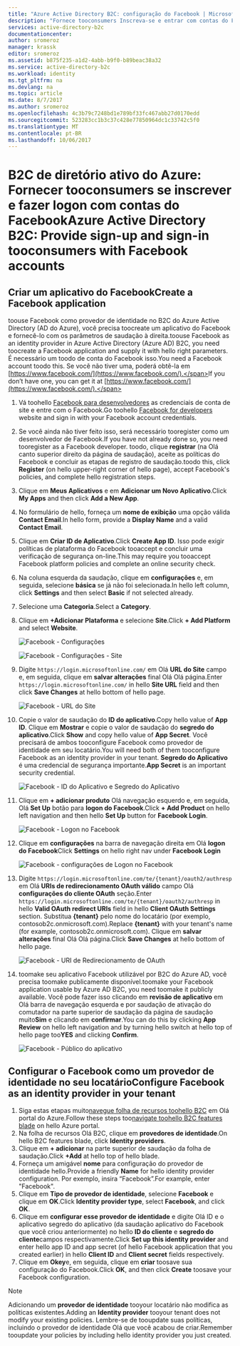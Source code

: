 ```yaml
---
title: "Azure Active Directory B2C: configuração do Facebook | Microsoft Docs"
description: "Fornece tooconsumers Inscreva-se e entrar com contas do Facebook em seus aplicativos que são protegidos pelo Azure Active Directory B2C."
services: active-directory-b2c
documentationcenter: 
author: sromeroz
manager: krassk
editor: sromeroz
ms.assetid: b875f235-a1d2-4abb-b9f0-b89beac38a32
ms.service: active-directory-b2c
ms.workload: identity
ms.tgt_pltfrm: na
ms.devlang: na
ms.topic: article
ms.date: 8/7/2017
ms.author: sromeroz
ms.openlocfilehash: 4c3b79c7248bd1e789bf33fc467abb27d0170edd
ms.sourcegitcommit: 523283cc1b3c37c428e77850964dc1c33742c5f0
ms.translationtype: MT
ms.contentlocale: pt-BR
ms.lasthandoff: 10/06/2017
---
```

# <a name="azure-active-directory-b2c-provide-sign-up-and-sign-in-tooconsumers-with-facebook-accounts"></a><span data-ttu-id="03bb5-103">B2C de diretório ativo do Azure: Fornecer tooconsumers se inscrever e fazer logon com contas do Facebook</span><span class="sxs-lookup"><span data-stu-id="03bb5-103">Azure Active Directory B2C: Provide sign-up and sign-in tooconsumers with Facebook accounts</span></span>
## <a name="create-a-facebook-application"></a><span data-ttu-id="03bb5-104">Criar um aplicativo do Facebook</span><span class="sxs-lookup"><span data-stu-id="03bb5-104">Create a Facebook application</span></span>
<span data-ttu-id="03bb5-105">toouse Facebook como provedor de identidade no B2C do Azure Active Directory (AD do Azure), você precisa toocreate um aplicativo do Facebook e fornecê-lo com os parâmetros de saudação à direita.</span><span class="sxs-lookup"><span data-stu-id="03bb5-105">toouse Facebook as an identity provider in Azure Active Directory (Azure AD) B2C, you need toocreate a Facebook application and supply it with hello right parameters.</span></span> <span data-ttu-id="03bb5-106">É necessário um toodo de conta do Facebook isso.</span><span class="sxs-lookup"><span data-stu-id="03bb5-106">You need a Facebook account toodo this.</span></span> <span data-ttu-id="03bb5-107">Se você não tiver uma, poderá obtê-la em [https://www.facebook.com/](https://www.facebook.com/).</span><span class="sxs-lookup"><span data-stu-id="03bb5-107">If you don’t have one, you can get it at [https://www.facebook.com/](https://www.facebook.com/).</span></span>

1. <span data-ttu-id="03bb5-108">Vá toohello [Facebook para desenvolvedores](https://developers.facebook.com/) as credenciais de conta de site e entre com o Facebook.</span><span class="sxs-lookup"><span data-stu-id="03bb5-108">Go toohello [Facebook for developers](https://developers.facebook.com/) website and sign in with your Facebook account credentials.</span></span>
2. <span data-ttu-id="03bb5-109">Se você ainda não tiver feito isso, será necessário tooregister como um desenvolvedor de Facebook.</span><span class="sxs-lookup"><span data-stu-id="03bb5-109">If you have not already done so, you need tooregister as a Facebook developer.</span></span> <span data-ttu-id="03bb5-110">toodo, clique **registrar** (na Olá canto superior direito da página de saudação), aceite as políticas do Facebook e concluir as etapas de registro de saudação.</span><span class="sxs-lookup"><span data-stu-id="03bb5-110">toodo this, click **Register** (on hello upper-right corner of hello page), accept Facebook's policies, and complete hello registration steps.</span></span>
3. <span data-ttu-id="03bb5-111">Clique em **Meus Aplicativos** e em **Adicionar um Novo Aplicativo**.</span><span class="sxs-lookup"><span data-stu-id="03bb5-111">Click **My Apps** and then click **Add a New App**.</span></span> 
4. <span data-ttu-id="03bb5-112">No formulário de hello, forneça um **nome de exibição** uma opção válida **Contact Email**.</span><span class="sxs-lookup"><span data-stu-id="03bb5-112">In hello form, provide a **Display Name** and a valid **Contact Email**.</span></span>
5. <span data-ttu-id="03bb5-113">Clique em **Criar ID de Aplicativo**.</span><span class="sxs-lookup"><span data-stu-id="03bb5-113">Click **Create App ID**.</span></span> <span data-ttu-id="03bb5-114">Isso pode exigir políticas de plataforma do Facebook tooaccept e concluir uma verificação de segurança on-line.</span><span class="sxs-lookup"><span data-stu-id="03bb5-114">This may require you tooaccept Facebook platform policies and complete an online security check.</span></span>
6. <span data-ttu-id="03bb5-115">Na coluna esquerda da saudação, clique em **configurações** e, em seguida, selecione **básica** se já não foi selecionada.</span><span class="sxs-lookup"><span data-stu-id="03bb5-115">In hello left column, click **Settings** and then select **Basic** if not selected already.</span></span>
7. <span data-ttu-id="03bb5-116">Selecione uma **Categoria**.</span><span class="sxs-lookup"><span data-stu-id="03bb5-116">Select a **Category**.</span></span> 
8. <span data-ttu-id="03bb5-117">Clique em **+Adicionar Plataforma** e selecione **Site**.</span><span class="sxs-lookup"><span data-stu-id="03bb5-117">Click **+ Add Platform** and select **Website**.</span></span>
   
    ![Facebook - Configurações](./media/active-directory-b2c-setup-fb-app/fb-settings.png)
   
    ![Facebook - Configurações - Site](./media/active-directory-b2c-setup-fb-app/fb-website.png)
9. <span data-ttu-id="03bb5-120">Digite `https://login.microsoftonline.com/` em Olá **URL do Site** campo e, em seguida, clique em **salvar alterações** final Olá Olá página.</span><span class="sxs-lookup"><span data-stu-id="03bb5-120">Enter `https://login.microsoftonline.com/` in hello **Site URL** field and then click **Save Changes** at hello bottom of hello page.</span></span>
   
    ![Facebook - URL do Site](./media/active-directory-b2c-setup-fb-app/fb-site-url.png)

10. <span data-ttu-id="03bb5-122">Copie o valor de saudação do **ID do aplicativo**.</span><span class="sxs-lookup"><span data-stu-id="03bb5-122">Copy hello value of **App ID**.</span></span> <span data-ttu-id="03bb5-123">Clique em **Mostrar** e copie o valor de saudação do **segredo do aplicativo**.</span><span class="sxs-lookup"><span data-stu-id="03bb5-123">Click **Show** and copy hello value of **App Secret**.</span></span> <span data-ttu-id="03bb5-124">Você precisará de ambos tooconfigure Facebook como provedor de identidade em seu locatário.</span><span class="sxs-lookup"><span data-stu-id="03bb5-124">You will need both of them tooconfigure Facebook as an identity provider in your tenant.</span></span> <span data-ttu-id="03bb5-125">**Segredo do Aplicativo** é uma credencial de segurança importante.</span><span class="sxs-lookup"><span data-stu-id="03bb5-125">**App Secret** is an important security credential.</span></span>
   
    ![Facebook - ID do Aplicativo e Segredo do Aplicativo](./media/active-directory-b2c-setup-fb-app/fb-app-id-app-secret.png)
11. <span data-ttu-id="03bb5-127">Clique em **+ adicionar produto** Olá navegação esquerdo e, em seguida, Olá **Set Up** botão para **logon do Facebook**.</span><span class="sxs-lookup"><span data-stu-id="03bb5-127">Click **+ Add Product** on hello left navigation and then hello **Set Up** button for **Facebook Login**.</span></span>
   
    ![Facebook - Logon no Facebook](./media/active-directory-b2c-setup-fb-app/fb-login.png)
12. <span data-ttu-id="03bb5-129">Clique em **configurações** na barra de navegação direita em Olá **logon do Facebook**</span><span class="sxs-lookup"><span data-stu-id="03bb5-129">Click **Settings** on hello right nav under **Facebook Login**</span></span>

    ![Facebook - configurações de Logon no Facebook](./media/active-directory-b2c-setup-fb-app/fb-login-settings.png)
13. <span data-ttu-id="03bb5-131">Digite `https://login.microsoftonline.com/te/{tenant}/oauth2/authresp` em Olá **URIs de redirecionamento OAuth válido** campo Olá **configurações do cliente OAuth** seção.</span><span class="sxs-lookup"><span data-stu-id="03bb5-131">Enter `https://login.microsoftonline.com/te/{tenant}/oauth2/authresp` in hello **Valid OAuth redirect URIs** field in hello **Client OAuth Settings** section.</span></span> <span data-ttu-id="03bb5-132">Substitua **{tenant}** pelo nome do locatário (por exemplo, contosob2c.onmicrosoft.com).</span><span class="sxs-lookup"><span data-stu-id="03bb5-132">Replace **{tenant}** with your tenant's name (for example, contosob2c.onmicrosoft.com).</span></span> <span data-ttu-id="03bb5-133">Clique em **salvar alterações** final Olá Olá página.</span><span class="sxs-lookup"><span data-stu-id="03bb5-133">Click **Save Changes** at hello bottom of hello page.</span></span>
    
    ![Facebook - URI de Redirecionamento de OAuth](./media/active-directory-b2c-setup-fb-app/fb-oauth-redirect-uri.png)
14. <span data-ttu-id="03bb5-135">toomake seu aplicativo Facebook utilizável por B2C do Azure AD, você precisa toomake publicamente disponível.</span><span class="sxs-lookup"><span data-stu-id="03bb5-135">toomake your Facebook application usable by Azure AD B2C, you need toomake it publicly available.</span></span> <span data-ttu-id="03bb5-136">Você pode fazer isso clicando em **revisão de aplicativo** em Olá barra de navegação esquerda e por saudação de ativação do comutador na parte superior de saudação da página de saudação muito**Sim** e clicando em **confirmar**.</span><span class="sxs-lookup"><span data-stu-id="03bb5-136">You can do this by clicking **App Review** on hello left navigation and by turning hello switch at hello top of hello page too**YES** and clicking **Confirm**.</span></span>
    
    ![Facebook - Público do aplicativo](./media/active-directory-b2c-setup-fb-app/fb-app-public.png)

## <a name="configure-facebook-as-an-identity-provider-in-your-tenant"></a><span data-ttu-id="03bb5-138">Configurar o Facebook como um provedor de identidade no seu locatário</span><span class="sxs-lookup"><span data-stu-id="03bb5-138">Configure Facebook as an identity provider in your tenant</span></span>
1. <span data-ttu-id="03bb5-139">Siga estas etapas muito[navegue folha de recursos toohello B2C](active-directory-b2c-app-registration.md#navigate-to-b2c-settings) em Olá portal do Azure.</span><span class="sxs-lookup"><span data-stu-id="03bb5-139">Follow these steps too[navigate toohello B2C features blade](active-directory-b2c-app-registration.md#navigate-to-b2c-settings) on hello Azure portal.</span></span>
2. <span data-ttu-id="03bb5-140">Na folha de recursos Olá B2C, clique em **provedores de identidade**.</span><span class="sxs-lookup"><span data-stu-id="03bb5-140">On hello B2C features blade, click **Identity providers**.</span></span>
3. <span data-ttu-id="03bb5-141">Clique em **+ adicionar** na parte superior de saudação da folha de saudação.</span><span class="sxs-lookup"><span data-stu-id="03bb5-141">Click **+Add** at hello top of hello blade.</span></span>
4. <span data-ttu-id="03bb5-142">Forneça um amigável **nome** para configuração do provedor de identidade hello.</span><span class="sxs-lookup"><span data-stu-id="03bb5-142">Provide a friendly **Name** for hello identity provider configuration.</span></span> <span data-ttu-id="03bb5-143">Por exemplo, insira “Facebook”.</span><span class="sxs-lookup"><span data-stu-id="03bb5-143">For example, enter "Facebook".</span></span>
5. <span data-ttu-id="03bb5-144">Clique em **Tipo de provedor de identidade**, selecione **Facebook** e clique em **OK**.</span><span class="sxs-lookup"><span data-stu-id="03bb5-144">Click **Identity provider type**, select **Facebook**, and click **OK**.</span></span>
6. <span data-ttu-id="03bb5-145">Clique em **configurar esse provedor de identidade** e digite Olá ID e o aplicativo segredo do aplicativo (da saudação aplicativo do Facebook que você criou anteriormente) no hello **ID do cliente** e **segredo do cliente**campos respectivamente.</span><span class="sxs-lookup"><span data-stu-id="03bb5-145">Click **Set up this identity provider** and enter hello app ID and app secret (of hello Facebook application that you created earlier) in hello **Client ID** and **Client secret** fields respectively.</span></span>
7. <span data-ttu-id="03bb5-146">Clique em **Okey**e, em seguida, clique em **criar** toosave sua configuração do Facebook.</span><span class="sxs-lookup"><span data-stu-id="03bb5-146">Click **OK**, and then click **Create** toosave your Facebook configuration.</span></span>

> [!NOTE]
> <span data-ttu-id="03bb5-147">Adicionando um **provedor de identidade** tooyour locatário não modifica as políticas existentes.</span><span class="sxs-lookup"><span data-stu-id="03bb5-147">Adding an **Identity provider** tooyour tenant does not modify your existing policies.</span></span> <span data-ttu-id="03bb5-148">Lembre-se de tooupdate suas políticas, incluindo o provedor de identidade Olá que você acabou de criar.</span><span class="sxs-lookup"><span data-stu-id="03bb5-148">Remember tooupdate your policies by including hello identity provider you just created.</span></span>
>